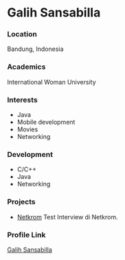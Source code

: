 # Galih Sansabilla

### Location

Bandung, Indonesia

### Academics

International Woman University

### Interests

- Java
- Mobile development
- Movies
- Networking

### Development

- C/C++
- Java
- Networking

### Projects

- [Netkrom](https://github.com/sansabillagalih/netkrom) Test Interview di Netkrom.

### Profile Link

[Galih Sansabilla](https://github.com/sansabillagalih)
